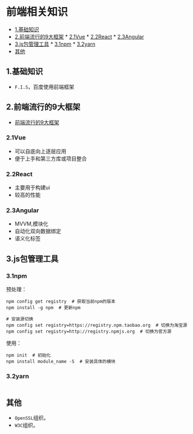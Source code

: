 # 前端相关知识

<!-- vim-markdown-toc Marked -->

* [1.基础知识](#1.基础知识)
* [2.前端流行的9大框架](#2.前端流行的9大框架)
        * [2.1Vue](#2.1vue)
        * [2.2React](#2.2react)
        * [2.3Angular](#2.3angular)
* [3.js包管理工具](#3.js包管理工具)
        * [3.1npm](#3.1npm)
        * [3.2yarn](#3.2yarn)
* [其他](#其他)

<!-- vim-markdown-toc -->

## 1.基础知识

- `F.I.S`，百度使用前端框架

## 2.前端流行的9大框架

- [前端流行的9大框架](https://zhuanlan.zhihu.com/p/76463271)

### 2.1Vue

- 可以自底向上逐层应用
- 便于上手和第三方库或项目整合

### 2.2React

- 主要用于构建ui
- 较高的性能

### 2.3Angular

- MVVM,模块化
- 自动化双向数据绑定
- 语义化标签

## 3.js包管理工具

### 3.1npm

预处理：

```shell
npm config get registry  # 获取当前npm的版本
npm install -g npm  # 更新npm

# 安装源切换
npm config set registry=https://registry.npm.taobao.org  # 切换为淘宝源
npm config set registry=http://registry.npmjs.org  # 切换为官方源
```

使用：

```shell
npm init  # 初始化
npm install module_name -S  # 安装具体的模块
```

### 3.2yarn

```shell
```

## 其他

- `OpenSSL`组织。
- `W3C`组织。
